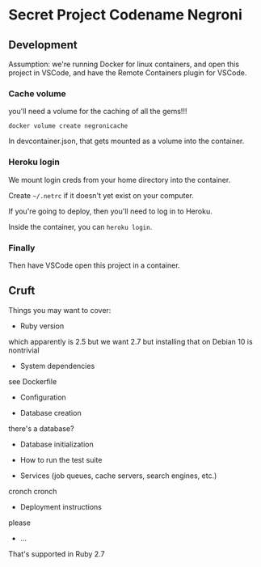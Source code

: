 # Secret Project Codename Negroni

## Development

Assumption: we're running Docker for linux containers, and open this project in VSCode, and have the Remote Containers plugin for VSCode.

### Cache volume

you'll need a volume for the caching of all the gems!!!

`docker volume create negronicache`

In devcontainer.json, that gets mounted as a volume into the container.

### Heroku login

We mount login creds from your home directory into the container.

Create `~/.netrc` if it doesn't yet exist on your computer.

If you're going to deploy, then you'll need to log in to Heroku.

Inside the container, you can `heroku login`.


### Finally

Then have VSCode open this project in a container.

## Cruft

Things you may want to cover:

* Ruby version

which apparently is 2.5 but we want 2.7 but installing that on Debian 10 is nontrivial

* System dependencies

see Dockerfile

* Configuration

* Database creation

there's a database?

* Database initialization

* How to run the test suite

* Services (job queues, cache servers, search engines, etc.)

cronch cronch

* Deployment instructions

please

* ...

That's supported in Ruby 2.7
